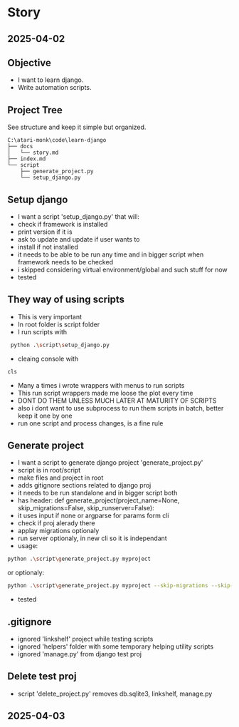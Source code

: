 # Story

2025-04-02
---

## Objective

- I want to learn django.  
- Write automation scripts.  

## Project Tree

See structure and keep it simple but organized.

```plaintext
C:\atari-monk\code\learn-django
├── docs
│   └── story.md
├── index.md
└── script
    ├── generate_project.py
    └── setup_django.py
```

## Setup django

- I want a script 'setup_django.py' that will:
- check if framework is installed
- print version if it is
- ask to update and update if user wants to
- install if not installed
- it needs to be able to be run any time and in bigger script when framework needs to be checked
- i skipped considering virtual environment/global and such stuff for now
- tested

## They way of using scripts

- This is very important
- In root folder is script folder
- I run scripts with
```sh
 python .\script\setup_django.py
```
- cleaing console with
```sh
cls
```
- Many a times i wrote wrappers with menus to run scripts
- This run script wrappers made me loose the plot every time
- DONT DO THEM UNLESS MUCH LATER AT MATURITY OF SCRIPTS
- also i dont want to use subprocess to run them scripts in batch, better keep it one by one
- run one script and process changes, is a fine rule

## Generate project

- I want a script to generate django project 'generate_project.py'
- script is in root/script
- make files and project in root
- adds gitignore sections related to django proj
- it needs to be run standalone and in bigger script both
- has header: def generate_project(project_name=None, skip_migrations=False, skip_runserver=False):
- it uses input if none or argparse for params form cli
- check if proj alerady there
- applay migrations optionaly
- run server optionaly, in new cli so it is independant
- usage:
```sh
python .\script\generate_project.py myproject
```
or optionaly:
```sh
python .\script\generate_project.py myproject --skip-migrations --skip-runserver
```
- tested

## .gitignore

- ignored 'linkshelf' project while testing scripts
- ignored 'helpers' folder with some temporary helping utility scripts
- ignored 'manage.py' from django test proj

## Delete test proj

- script 'delete_project.py' removes db.sqlite3, linkshelf, manage.py

2025-04-03
---